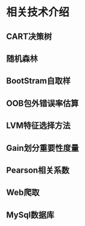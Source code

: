 # 相关技术介绍
## CART决策树
## 随机森林
## BootStram自取样
## OOB包外错误率估算
## LVM特征选择方法
## Gain划分重要性度量
## Pearson相关系数
## Web爬取
## MySql数据库
